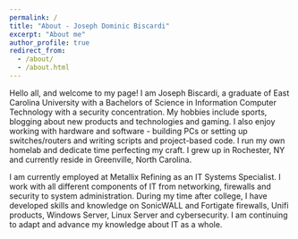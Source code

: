 ```yaml
---
permalink: /
title: "About - Joseph Dominic Biscardi"
excerpt: "About me"
author_profile: true
redirect_from: 
  - /about/
  - /about.html
---
```


Hello all, and welcome to my page! I am Joseph Biscardi, a graduate of East Carolina University with a Bachelors of Science in Information Computer Technology with a security concentration. My hobbies include sports, blogging about new products and technologies and gaming. I also enjoy working with hardware and software - building PCs or setting up switches/routers and writing scripts and project-based code. I run my own homelab and dedicate time perfecting my craft. I grew up in Rochester, NY and currently reside in Greenville, North Carolina. 

I am currently employed at Metallix Refining as an IT Systems Specialist. I work with all different components of IT from networking, firewalls and security to system administration. During my time after college, I have developed skills and knowledge on SonicWALL and Fortigate firewalls, Unifi products, Windows Server, Linux Server and cybersecurity. I am continuing to adapt and advance my knowledge about IT as a whole.



